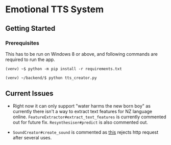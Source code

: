 # Emotional TTS System

## Getting Started
### Prerequisites

This has to be run on Windows 8 or above, and following commands are required to run the app.

```
(venv) ~$ python -m pip install -r requirements.txt
```

```
(venv) ~/backend/$ python tts_creator.py 
```

## Current Issues

- Right now it can only support "water harms the new born boy" as currently there isn't a way to extract text features for NZ language online. `FeatureExtractor#extract_text_features` is currently commented out for future fix. `Resynthesiser#predict` is also commented out.

- `SoundCreator#create_sound` is commented as [this](https://aotearoavoices.nz/api/requestAudio) rejects http request after several uses.
